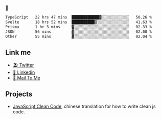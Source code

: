 🤔


<!--START_SECTION:waka-->

```txt
TypeScript   22 hrs 47 mins  ████████████▓░░░░░░░░░░░░   50.26 %
Svelte       18 hrs 52 mins  ██████████▒░░░░░░░░░░░░░░   41.63 %
Prisma       1 hr 3 mins     ▓░░░░░░░░░░░░░░░░░░░░░░░░   02.33 %
JSON         56 mins         ▓░░░░░░░░░░░░░░░░░░░░░░░░   02.08 %
Other        55 mins         ▓░░░░░░░░░░░░░░░░░░░░░░░░   02.04 %
```

<!--END_SECTION:waka-->

## Link me

- [🏖️ Twitter](https://twitter.com/yuetong3yu)
- [🧳 Linkedin](https://www.linkedin.com/in/yuetong3yu)
- [📧 Mail To Me](mailto:yuetong3yu@gmail.com)


## Projects 

- [JavaScript Clean Code](https://js-clean-code-cn.vercel.app/), chinese translation for how to write clean js code.
